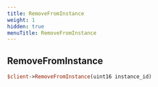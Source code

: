 ```yaml
---
title: RemoveFromInstance
weight: 1
hidden: true
menuTitle: RemoveFromInstance
---
```

## RemoveFromInstance
```perl
$client->RemoveFromInstance(uint16 instance_id)
```